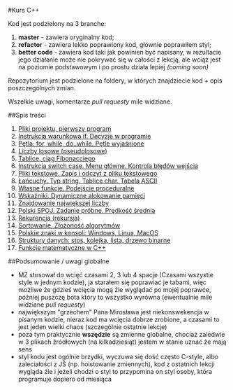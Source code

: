 #Kurs C++

Kod jest podzielony na 3 branche:

1. **master** - zawiera oryginalny kod;
2. **refactor** - zawiera lekko poprawiony kod, głównie poprawiłem styl;
3. **better code** - zawiera kod taki jak powinien być napisany, w rezultacie jego działanie może nie pokrywać się w całości z lekcją, ale wciąż jest na poziomie podstawowym i po prostu działa lepiej *(coming soon)*

Repozytorium jest podzielone na foldery, w których znajdziecie kod + opis poszczególnych zmian.

Wszelkie uwagi, komentarze *pull requesty* mile widziane.


##Spis treści
1. [Pliki projektu, pierwszy program](odc-01/)
2. [Instrukcja warunkowa if. Decyzje w programie](odc-02)
3. [Pętla: for, while, do..while. Pętle wyjaśnione](odc-03/)
4. [Liczby losowe (pseudolosowe)](odc-04/)
5. [Tablice, ciąg Fibonacciego](odc-05/)
6. [Instrukcja switch case. Menu główne. Kontrola błędów wejścia](odc-06/)
7. [Pliki tekstowe. Zapis i odczyt z pliku tekstowego](odc-07/)
8. [Łańcuchy. Typ string. Tablice char. Tabela ASCII](odc-08/)
9. [Własne funkcje. Podejście proceduralne ](odc-09/)
10. [Wskaźniki. Dynamiczne alokowanie pamięci](odc-10/)
11. [Znajdowanie największej liczby](odc-11/)
12. [Polski SPOJ. Zadanie próbne. Prędkość średnia](odc-12/)
13. [Rekurencja (rekursja)](odc-13/)
14. [Sortowanie. Złożoność algorytmów](odc-14/)
15. [Polskie znaki w konsoli: Windows, Linux, MacOS](odc-15/)
16. [Struktury danych: stos, kolejka, lista, drzewo binarne](odc-16/)
17. [Funkcje matematyczne w C++ ](odc-17/)


##Podsumowanie / uwagi globalne
- MZ stosował do wcięć czasami 2, 3 lub 4 spacje (Czasami wszystie style w jednym kodzie), ja starałem się poprawiać je tabami, więc możliwe że gdzieś wcięcia mogą źle wyglądać po mojej poprawce, później puszczę bota który to wszystko wyrówna (ewentualnie mile widziane *pull requesty*)
- największym "grzechem" Pana Mirosława jest niekonswekencja w pisanym kodzie, nieraz kod ma wcięcia dobrze zrobione, a czasami to jest jeden wielki chaos (szczególnie ostatnie lekcje)
- poza tym praktycznie **wszędzie** są zmienne globalne, chociaż zaledwie w 3 plikach źródłowych (na kilkadziesiąt) jestem w stanie uznać że mają sens
- styl kodu jest ogólnie brzydki, wyczuwa się dość często C-style, albo zaleciałości z JS (np. hoistowanie zmiennych), kod z ostatnich lekcji wygląda źle i jeżeli chodzi o styl to przypomina on styl osoby, która programuje dopiero od miesiąca
